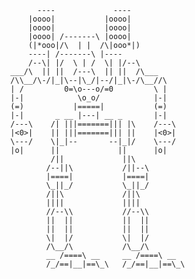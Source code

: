             ----             ----
          |oooo|           |oooo|
          |oooo|           |oooo|
          |oooo| /-------\ |oooo|
          (|*ooo|/\  | |  /\|ooo*|)
          ----| /-------\ |----
          /--\| |/  \ | /  \| |/--\
      ___/\  || ||  /---\  || ||  /\___
      /\\__/\-/|_|\--|\_/|--/|_|\-/\__//\
      | /         0=\o---o/=0         \ |
      |-|            \o_o/            |-|
      (=)           |=====|           (=)
      |-|       _ __ |---| __ _       |-|
      /---\    /| |||=======||| |\    /---\
      |<0>|    || |||=======||| ||    |<0>|
      \---/    \|_|--       --|_|/    \---/
      |o|      ||             ||      |o|
               /||             ||\
              /--||\           /||--\
              |====|           |====|
              \_||_/           \_||_/
              /||\             /||\
              ||||             ||||
              //--\\           //--\\
              ||  ||           ||  ||
              ||  ||           ||  ||
              \|  |/           \|  |/
              /\__/\           /\__/\
              __ /====\ __     __ /====\ __
              /_/==|__|==\_\   /_/==|__|==\_\
